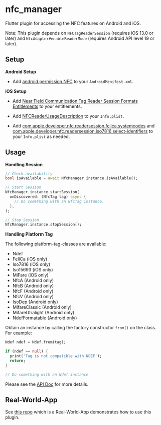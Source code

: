 # nfc_manager

Flutter plugin for accessing the NFC features on Android and iOS.

Note: This plugin depends on `NFCTagReaderSession` (requires iOS 13.0 or later) and `NfcAdapter#enableReaderMode` (requires Android API level 19 or later).

## Setup

**Android Setup**

* Add [android.permission.NFC](https://developer.android.com/reference/android/Manifest.permission.html#NFC) to your `AndroidMenifest.xml`.

**iOS Setup**

* Add [Near Field Communication Tag Reader Session Formats Entitlements](https://developer.apple.com/documentation/bundleresources/entitlements/com_apple_developer_nfc_readersession_formats) to your entitlements.

* Add [NFCReaderUsageDescription](https://developer.apple.com/documentation/bundleresources/information_property_list/nfcreaderusagedescription) to your `Info.plist`.

* Add [com.apple.developer.nfc.readersession.felica.systemcodes](https://developer.apple.com/documentation/bundleresources/information_property_list/systemcodes) and [com.apple.developer.nfc.readersession.iso7816.select-identifiers](https://developer.apple.com/documentation/bundleresources/information_property_list/select-identifiers) to your `Info.plist` as needed.

## Usage

**Handling Session**

```dart
// Check availability
bool isAvailable = await NfcManager.instance.isAvailable();

// Start Session
NfcManager.instance.startSession(
  onDiscovered: (NfcTag tag) async {
    // Do something with an NfcTag instance.
  },
);

// Stop Session
NfcManager.instance.stopSession();
```

**Handling Platform Tag**

The following platform-tag-classes are available:

* Ndef
* FeliCa (iOS only)
* Iso7816 (iOS only)
* Iso15693 (iOS only)
* MiFare (iOS only)
* NfcA (Android only)
* NfcB (Android only)
* NfcF (Android only)
* NfcV (Android only)
* IsoDep (Android only)
* MifareClassic (Android only)
* MifareUtralight (Android only)
* NdefFormatable (Android only)

Obtain an instance by calling the factory constructor `from()` on the class. For example:

```dart
Ndef ndef = Ndef.from(tag);

if (ndef == null) {
  print('Tag is not compatible with NDEF');
  return;
}

// Do something with an Ndef instance
```

Please see the [API Doc](https://pub.dev/documentation/nfc_manager/latest/) for more details.

## Real-World-App

See [this repo](https://github.com/okadan/flutter-nfc-manager-app) which is a Real-World-App demonstrates how to use this plugin.
